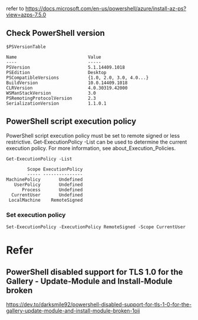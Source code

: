 refer to https://docs.microsoft.com/en-us/powershell/azure/install-az-ps?view=azps-7.5.0

## Check PowerShell version
```
$PSVersionTable
```
```
Name                           Value
----                           -----
PSVersion                      5.1.14409.1018
PSEdition                      Desktop
PSCompatibleVersions           {1.0, 2.0, 3.0, 4.0...}
BuildVersion                   10.0.14409.1018
CLRVersion                     4.0.30319.42000
WSManStackVersion              3.0
PSRemotingProtocolVersion      2.3
SerializationVersion           1.1.0.1
```

## PowerShell script execution policy
PowerShell script execution policy must be set to remote signed or less restrictive. Get-ExecutionPolicy -List can be used to determine the current execution policy. For more information, see about_Execution_Policies.
```
Get-ExecutionPolicy -List
```
```
        Scope ExecutionPolicy
        ----- ---------------
MachinePolicy       Undefined
   UserPolicy       Undefined
      Process       Undefined
  CurrentUser       Undefined
 LocalMachine    RemoteSigned
```
### Set execution policy 
```
Set-ExecutionPolicy -ExecutionPolicy RemoteSigned -Scope CurrentUser
```

# Refer
## PowerShell disabled support for TLS 1.0 for the Gallery - Update-Module and Install-Module broken
https://dev.to/darksmile92/powershell-disabled-support-for-tls-1-0-for-the-gallery-update-module-and-install-module-broken-1oii
